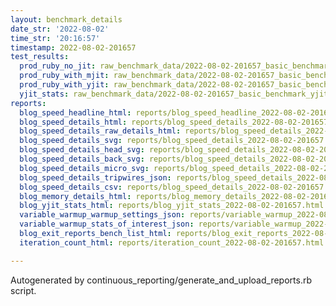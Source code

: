 ```yaml
---
layout: benchmark_details
date_str: '2022-08-02'
time_str: '20:16:57'
timestamp: 2022-08-02-201657
test_results:
  prod_ruby_no_jit: raw_benchmark_data/2022-08-02-201657_basic_benchmark_prod_ruby_no_jit.json
  prod_ruby_with_mjit: raw_benchmark_data/2022-08-02-201657_basic_benchmark_prod_ruby_with_mjit.json
  prod_ruby_with_yjit: raw_benchmark_data/2022-08-02-201657_basic_benchmark_prod_ruby_with_yjit.json
  yjit_stats: raw_benchmark_data/2022-08-02-201657_basic_benchmark_yjit_stats.json
reports:
  blog_speed_headline_html: reports/blog_speed_headline_2022-08-02-201657.html
  blog_speed_details_html: reports/blog_speed_details_2022-08-02-201657.html
  blog_speed_details_raw_details_html: reports/blog_speed_details_2022-08-02-201657.raw_details.html
  blog_speed_details_svg: reports/blog_speed_details_2022-08-02-201657.svg
  blog_speed_details_head_svg: reports/blog_speed_details_2022-08-02-201657.head.svg
  blog_speed_details_back_svg: reports/blog_speed_details_2022-08-02-201657.back.svg
  blog_speed_details_micro_svg: reports/blog_speed_details_2022-08-02-201657.micro.svg
  blog_speed_details_tripwires_json: reports/blog_speed_details_2022-08-02-201657.tripwires.json
  blog_speed_details_csv: reports/blog_speed_details_2022-08-02-201657.csv
  blog_memory_details_html: reports/blog_memory_details_2022-08-02-201657.html
  blog_yjit_stats_html: reports/blog_yjit_stats_2022-08-02-201657.html
  variable_warmup_warmup_settings_json: reports/variable_warmup_2022-08-02-201657.warmup_settings.json
  variable_warmup_stats_of_interest_json: reports/variable_warmup_2022-08-02-201657.stats_of_interest.json
  blog_exit_reports_bench_list_html: reports/blog_exit_reports_2022-08-02-201657.bench_list.html
  iteration_count_html: reports/iteration_count_2022-08-02-201657.html

---
```

Autogenerated by continuous_reporting/generate_and_upload_reports.rb script.

